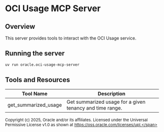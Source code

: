 # OCI Usage MCP Server

## Overview
This server provides tools to interact with the OCI Usage service.

## Running the server
```sh
uv run oracle.oci-usage-mcp-server
```

## Tools and Resources
| Tool Name | Description |
| --- | --- |
| get_summarized_usage | Get summarized usage for a given tenancy and time range. |

<span style="font-size: small;">Copyright (c) 2025, Oracle and/or its affiliates.
Licensed under the Universal Permissive License v1.0 as shown at
https://oss.oracle.com/licenses/upl.</span>
